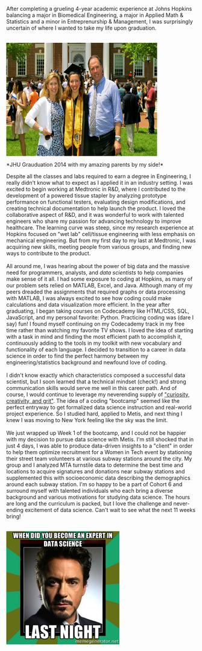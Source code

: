After completing a grueling 4-year academic experience at Johns Hopkins balancing a major in Biomedical Engineering, a major in Applied Math & Statistics and a minor in Entreprenurship & Management, I was surprisingly uncertain of where I wanted to take my life upon graduation.   
<br />

<p>
<a href="url"><img src="https://github.com/jmfradkin/jmfradkin.github.io/blob/master/images/grad_pic.jpg" align="center" height="300" width="400" ></a>
</p>
*JHU Grauduation 2014 with my amazing parents by my side!*

Despite all the classes and labs required to earn a degree in Engineering, I really didn't know what to expect as I applied it in an industry setting. I was excited to begin working at Medtronic in R&D, where I contributed to the development of a powered tissue stapler by analyzing prototype performance on functional testers, evaluating design modifications, and creating technical documentation to help launch the product. I loved the collaborative aspect of R&D, and it was wonderful to work with talented engineers who share my passion for advancing technology to improve healthcare.  The learning curve was steep, since my research experience at Hopkins focused on "wet lab" cell/tissue engineering with less emphasis on mechanical engineering. But from my first day to my last at Medtronic, I was acquiring new skills, meeting people from various groups, and finding new ways to contribute to the product.    
<br />
All around me, I was hearing about the power of big data and the massive need for programmers, analysts, and *data scientists* to help companies make sense of it all. I had some exposure to coding at Hopkins, as many of our problem sets relied on MATLAB, Excel, and Java. Although many of my peers dreaded the assignments that required graphs or data processing with MATLAB, I was always excited to see how coding could make calculations and data visualization more efficient.  In the year after graduating, I began taking courses on Codecademy like HTML/CSS, SQL, JavaScript, and my personal favorite: Python. Practicing coding was (dare I say) fun! I found myself continuing on my Codecademy track in my free time rather than watching my favorite TV shows. I loved the idea of starting with a task in mind and finding the most efficient path to accomplish it, continuously adding to the tools in my toolkit with new vocabulary and functionality of each language.  I decided to transition to a career in data science in order to find the perfect harmony between my engineering/statistics background and newfound love of coding.   
</br>
I didn't know exactly which characteristics composed a successful data scientist, but I soon learned that a technical mindset (check!) and strong communication skills would serve me well in this career path. And of course, I would continue to leverage my neverending supply of <a href="http://datascopeanalytics.com/blog/six-qualities-of-a-great-data-scientist/">"curiosity, creativity, and grit"</a>.  The idea of a coding "bootcamp" seemed like the perfect entryway to get formalized data science instruction and real-world project experience. So I studied hard, applied to Metis, and next thing I knew I was moving to New York feeling like the sky was the limit.   
</br>
We just wrapped up Week 1 of the bootcamp, and I could not be happier with my decision to pursue data science with Metis. I'm still shocked that in just 4 days, I was able to produce data-driven insights to a "client" in order to help them optimize recruitment for a Women in Tech event by stationing their street team volunteers at various subway stations around the city. My group and I analyzed MTA turnstile data to determine the best time and locations to acquire signatures and donations near subway stations and supplemented this with socioeconomic data describing the demographics around each subway station. I'm so happy to be a part of Cohort 6 and surround myself with talented individuals who each bring a diverse background and various motivations for studying data science. The hours are long and the curriculum is packed, but I love the challenge and never-ending excitement of data science. Can't wait to see what the next 11 weeks bring!  
</br>  

<p>
<a href="url"><img src="https://github.com/jmfradkin/jmfradkin.github.io/blob/master/images/meme.jpg" align="center" height="300" width="300" ></a>
</p>
